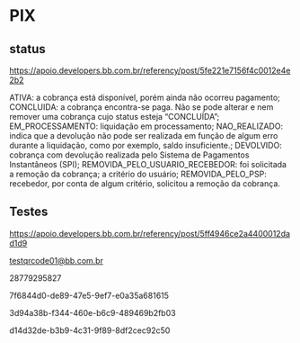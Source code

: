 # PIX
## status
https://apoio.developers.bb.com.br/referency/post/5fe221e7156f4c0012e4e2b2

ATIVA: a cobrança está disponível, porém ainda não ocorreu pagamento;
CONCLUIDA: a cobrança encontra-se paga. Não se pode alterar e nem remover uma cobrança cujo status esteja “CONCLUÍDA”;
EM_PROCESSAMENTO: liquidação em processamento;
NAO_REALIZADO: indica que a devolução não pode ser realizada em função de algum erro durante a liquidação, como por exemplo, saldo insuficiente.;
DEVOLVIDO: cobrança com devolução realizada pelo Sistema de Pagamentos Instantâneos (SPI);
REMOVIDA_PELO_USUARIO_RECEBEDOR: foi solicitada a remoção da cobrança; a critério do usuário;
REMOVIDA_PELO_PSP: recebedor, por conta de algum critério, solicitou a remoção da cobrança.

## Testes
https://apoio.developers.bb.com.br/referency/post/5ff4946ce2a4400012dad1d9

testqrcode01@bb.com.br

28779295827

7f6844d0-de89-47e5-9ef7-e0a35a681615

3d94a38b-f344-460e-b6c9-489469b2fb03

d14d32de-b3b9-4c31-9f89-8df2cec92c50